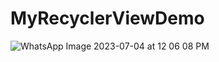 # MyRecyclerViewDemo
![WhatsApp Image 2023-07-04 at 12 06 08 PM](https://github.com/Abhinav-coder368/MyRecyclerViewDemo/assets/76556517/153a2138-9211-4f3e-b744-d4c38a7d638a)
